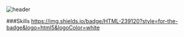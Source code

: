 ![header](https://capsule-render.vercel.app/api?type=cylinder&color=87CEEB&height=200&section=header&text=Songyi's%20Github&fontSize=90&textColor=ffffff&animation=blink)

###Skills
	https://img.shields.io/badge/HTML-239120?style=for-the-badge&logo=html5&logoColor=white
